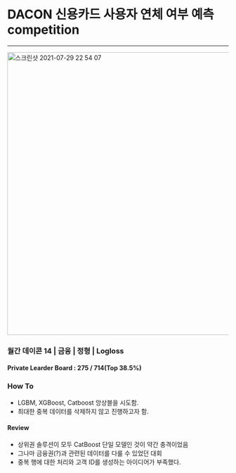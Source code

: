 # DACON 신용카드 사용자 연체 여부  예측 competition
***

<img width="643" alt="스크린샷 2021-07-29 22 54 07" src="https://user-images.githubusercontent.com/49870977/127504487-01113b91-d519-4114-ba2c-5070115df15d.png">



### 월간 데이콘 14 | 금융 | 정형 | Logloss

#### Private Learder Board : 275 / 714(Top 38.5%)

### How To
- LGBM, XGBoost, Catboost 앙상블을 시도함.
- 최대한 중복 데이터를 삭제하지 않고 진행하고자 함.

#### Review
- 상위권 솔루션이 모두 CatBoost 단일 모델인 것이 약간 충격이었음
- 그나마 금융권(?)과 관련된 데이터를 다룰 수 있었던 대회
- 중복 행에 대한 처리와 고객 ID를 생성하는 아이디어가 부족했다.
